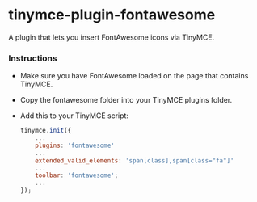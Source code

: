 # tinymce-plugin-fontawesome
A plugin that lets you insert FontAwesome icons via TinyMCE.


### Instructions
- Make sure you have FontAwesome loaded on the page that contains TinyMCE. 
- Copy the fontawesome folder into your TinyMCE plugins folder.
- Add this to your TinyMCE script:

    ```js
    tinymce.init({
        ...
        plugins: 'fontawesome'
        ...
        extended_valid_elements: 'span[class],span[class="fa"]'
        ...
        toolbar: 'fontawesome';
        ...
    });
    ```
